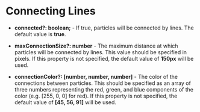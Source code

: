 # Connecting Lines

- **connected?: boolean;** - If true, particles will be connected by lines. The default value is **true**.

- **maxConnectionSize?: number** - The maximum distance at which particles will be connected by lines. This value should be specified in pixels. If this property is not specified, the default value of **150px** will be used.

- **connectionColor?: [number, number, number]** - The color of the connections between particles. This should be specified as an array of three numbers representing the red, green, and blue components of the color (e.g. [255, 0, 0] for red). If this property is not specified, the default value of **[45, 56, 91]** will be used.
